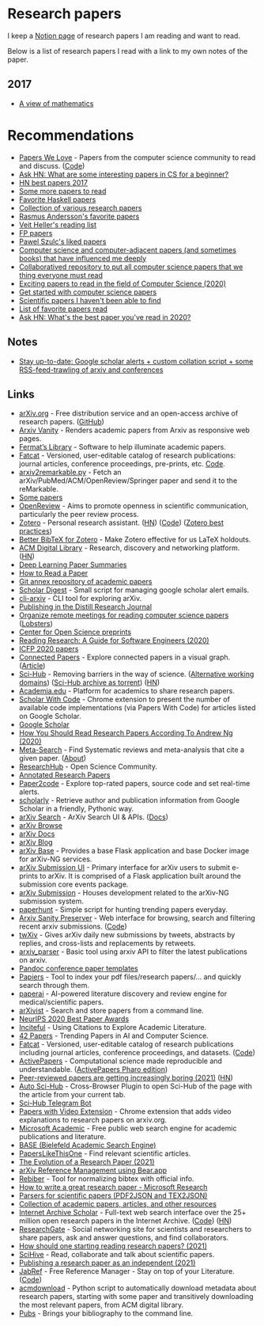 # Research papers

I keep a [Notion page](https://www.notion.so/Papers-Courses-8f00c7c500d5460490a5800c5d5db431) of research papers I am reading and want to read.

Below is a list of research papers I read with a link to my own notes of the paper.

## 2017

- [A view of mathematics](a-view-of-mathematics.md)

# Recommendations

- [Papers We Love](https://paperswelove.org/) - Papers from the computer science community to read and discuss. ([Code](https://github.com/papers-we-love/papers-we-love))
- [Ask HN: What are some interesting papers in CS for a beginner?](https://news.ycombinator.com/item?id=15695326)
- [HN best papers 2017](https://news.ycombinator.com/item?id=16035402)
- [Some more papers to read](https://lobste.rs/s/npo38i/what_are_some_good_interesting_papers_cs)
- [Favorite Haskell papers](https://www.reddit.com/r/haskell/comments/6fj21f/favorite_haskell_papers/)
- [Collection of various research papers](https://github.com/dterei/Research-Papers)
- [Rasmus Andersson's favorite papers](https://www.dropbox.com/sh/is0sy5350lr4v9j/AADQlhVSQcRw6vCNKQgGWelqa)
- [Veit Heller's reading list](https://github.com/hellerve/ptolemy)
- [FP papers](https://github.com/sdiehl/papers)
- [Pawel Szulc's liked papers](https://github.com/rabbitonweb/papers_i_love)
- [Computer science and computer-adjacent papers (and sometimes books) that have influenced me deeply](https://github.com/fogus/papers-i-love)
- [Collaboratived repository to put all computer science papers that we thing everyone must read](https://github.com/leomindez/papers-you-must-read)
- [Exciting papers to read in the field of Computer Science (2020)](https://www.reddit.com/r/compsci/comments/ffd4xx/what_is_the_most_exciting_paper_you_have_read/)
- [Get started with computer science papers](https://developer.sh/posts/computer-science-papers)
- [Scientific papers I haven't been able to find](http://trettel.org/papers-to-find.html)
- [List of favorite papers read](https://twitter.com/EbisuyaMiki/status/1294878974821138434)
- [Ask HN: What's the best paper you've read in 2020?](https://news.ycombinator.com/item?id=25346456)

## Notes

- [Stay up-to-date: Google scholar alerts + custom collation script + some RSS-feed-trawling of arxiv and conferences](https://twitter.com/graydon_pub/status/1252024972911894528)

## Links

- [arXiv.org](https://arxiv.org/) - Free distribution service and an open-access archive of research papers. ([GitHub](https://github.com/arxiv))
- [Arxiv Vanity](https://www.arxiv-vanity.com/) - Renders academic papers from Arxiv as responsive web pages.
- [Fermat’s Library](https://fermatslibrary.com/) - Software to help illuminate academic papers.
- [Fatcat](https://fatcat.wiki/) - Versioned, user-editable catalog of research publications: journal articles, conference proceedings, pre-prints, etc. [Code](https://github.com/internetarchive/fatcat).
- [arxiv2remarkable.py](https://github.com/GjjvdBurg/arxiv2remarkable) - Fetch an arXiv/PubMed/ACM/OpenReview/Springer paper and send it to the reMarkable.
- [Some papers](http://worrydream.com/refs/)
- [OpenReview](https://openreview.net/) - Aims to promote openness in scientific communication, particularly the peer review process.
- [Zotero](https://www.zotero.org/) - Personal research assistant. ([HN](https://news.ycombinator.com/item?id=22694891)) ([Code](https://github.com/zotero/zotero)) ([Zotero best practices](https://forum.obsidian.md/t/zotero-best-practices/164/))
- [Better BibTeX for Zotero](https://github.com/retorquere/zotero-better-bibtex) - Make Zotero effective for us LaTeX holdouts.
- [ACM Digital Library](https://dl.acm.org/) - Research, discovery and networking platform. ([HN](https://news.ycombinator.com/item?id=22794984))
- [Deep Learning Paper Summaries](https://github.com/vlgiitr/papers_we_read)
- [How to Read a Paper](https://web.stanford.edu/class/ee384m/Handouts/HowtoReadPaper.pdf)
- [Git annex repository of academic papers](https://github.com/ocharles/papers)
- [Scholar Digest](https://github.com/graydon/scholar-digest) - Small script for managing google scholar alert emails.
- [cli-arxiv](https://github.com/knguyenanhoa/cli-arxiv) - CLI tool for exploring arXiv.
- [Publishing in the Distill Research Journal](https://distill.pub/journal/)
- [Organize remote meetings for reading computer science papers](https://github.com/zx9w/read-together) ([Lobsters](https://lobste.rs/s/incspc/looking_for_people_who_d_like_read_cs))
- [Center for Open Science preprints](https://osf.io/preprints/)
- [Reading Research: A Guide for Software Engineers (2020)](https://brooker.co.za/blog/2020/05/25/reading.html)
- [ICFP 2020 papers](https://github.com/llelf/icfp2020-papers)
- [Connected Papers](https://www.connectedpapers.com/) - Explore connected papers in a visual graph. ([Article](https://www.lesswrong.com/posts/kjQXzkTGuixoJtQnq/we-ve-built-connected-papers-a-visual-tool-for-researchers))
- [Sci-Hub](https://sci-hub.do/) - Removing barriers in the way of science. ([Alternative working domains](https://twitter.com/scihub_love)) ([Sci-Hub archive as torrent](https://news.ycombinator.com/item?id=23646228)) ([HN](https://news.ycombinator.com/item?id=23645305))
- [Academia.edu](https://www.academia.edu/) - Platform for academics to share research papers.
- [Scholar With Code](https://chrome.google.com/webstore/detail/scholar-with-code/nlnjigejpgngahmoainkakaafabijeki/related) - Chrome extension to present the number of available code implementations (via Papers With Code) for articles listed on Google Scholar.
- [Google Scholar](https://scholar.google.com/)
- [How You Should Read Research Papers According To Andrew Ng (2020)](https://towardsdatascience.com/how-you-should-read-research-papers-according-to-andrew-ng-stanford-deep-learning-lectures-98ecbd3ccfb3)
- [Meta-Search](https://ricon.dev/) - Find Systematic reviews and meta-analysis that cite a given paper. ([About](https://ricon.dev/about))
- [ResearchHub](https://www.researchhub.com/) - Open Science Community.
- [Annotated Research Papers](https://github.com/AakashKumarNain/annotated_research_papers)
- [Paper2code](https://paper2code.com/) - Explore top-rated papers, source code and set real-time alerts.
- [scholarly](https://github.com/scholarly-python-package/scholarly) - Retrieve author and publication information from Google Scholar in a friendly, Pythonic way.
- [arXiv Search](https://github.com/arXiv/arxiv-search) - ArXiv Search UI & APIs. ([Docs](https://arxiv.github.io/arxiv-search/))
- [arXiv Browse](https://github.com/arXiv/arxiv-browse)
- [arXiv Docs](https://github.com/arXiv/arxiv-docs)
- [arXiv Blog](https://blog.arxiv.org/category/arxiv-ng/)
- [arXiv Base](https://github.com/arXiv/arxiv-base) - Provides a base Flask application and base Docker image for arXiv-NG services.
- [arXiv Submission UI](https://github.com/arXiv/arxiv-submission-ui) - Primary interface for arXiv users to submit e-prints to arXiv. It is comprised of a Flask application built around the submission core events package.
- [arXiv Submission](https://github.com/arXiv/arxiv-submission-core) - Houses development related to the arXiv-NG submission system.
- [paperhunt](https://github.com/VasudevGupta7/paperhunt) - Simple script for hunting trending papers everyday.
- [Arxiv Sanity Preserver](http://www.arxiv-sanity.com/) - Web interface for browsing, search and filtering recent arxiv submissions. ([Code](https://github.com/karpathy/arxiv-sanity-preserver))
- [twXiv](https://github.com/so-okada/twXiv) - Gives arXiv daily new submissions by tweets, abstracts by replies, and cross-lists and replacements by retweets.
- [arxiv_parser](https://github.com/katjaschwarz/arxiv_parser) - Basic tool using arxiv API to filter the latest publications on arxiv.
- [Pandoc conference paper templates](https://github.com/martisak/pandoc_conference_templates)
- [Papiers](https://github.com/Armael/papiers) - Tool to index your pdf files/research papers/… and quickly search through them.
- [paperai](https://github.com/neuml/paperai) - AI-powered literature discovery and review engine for medical/scientific papers.
- [arXivist](https://github.com/njhofmann/arXivist) - Search and store papers from a command line.
- [NeurIPS 2020 Best Paper Awards](https://neuripsconf.medium.com/announcing-the-neurips-2020-award-recipients-73e4d3101537)
- [Inciteful](https://inciteful.xyz/) - Using Citations to Explore Academic Literature.
- [42 Papers](https://42papers.com/) - Trending Papers in AI and Computer Science.
- [Fatcat](https://fatcat.wiki/) - Versioned, user-editable catalog of research publications including journal articles, conference proceedings, and datasets. ([Code](https://github.com/internetarchive/sandcrawler))
- [ActivePapers](http://www.activepapers.org/) - Computational science made reproducible and understandable. ([ActivePapers Pharo edition](https://github.com/activepapers/activepapers-pharo))
- [Peer-reviewed papers are getting increasingly boring (2021)](https://lemire.me/blog/2021/01/01/peer-reviewed-papers-are-getting-increasingly-boring/) ([HN](https://news.ycombinator.com/item?id=25605156))
- [Auto Sci-Hub](https://github.com/RoiArthurB/Side-Auto_Sci-Hub) - Cross-Browser Plugin to open Sci-Hub of the page with the article from your current tab.
- [Sci-Hub Telegram Bot](https://telegram.me/scihubot)
- [Papers with Video Extension](https://github.com/amitness/papers-with-video) - Chrome extension that adds video explanations to research papers on arxiv.org.
- [Microsoft Academic](https://academic.microsoft.com/home) - Free public web search engine for academic publications and literature.
- [BASE (Bielefeld Academic Search Engine)](https://www.base-search.net/Search/Advanced)
- [PapersLikeThisOne](https://paperslikethisone.herokuapp.com/) - Find relevant scientific articles.
- [The Evolution of a Research Paper (2021)](https://tratt.net/laurie/blog/entries/the_evolution_of_a_research_paper.html)
- [arXiv Reference Management using Bear.app](https://github.com/jonasrauber/arxiv-bear-app)
- [Rebiber](https://github.com/yuchenlin/rebiber) - Tool for normalizing bibtex with official info.
- [How to write a great research paper - Microsoft Research](https://www.microsoft.com/en-us/research/academic-program/write-great-research-paper/)
- [Parsers for scientific papers (PDF2JSON and TEX2JSON)](https://github.com/allenai/s2orc-doc2json)
- [Collection of academic papers, articles, and other resources](https://github.com/jeffrey-xiao/papers)
- [Internet Archive Scholar](https://scholar.archive.org/) - Full-text web search interface over the 25+ million open research papers in the Internet Archive. ([Code](https://github.com/internetarchive/fatcat-scholar)) ([HN](https://news.ycombinator.com/item?id=26401568))
- [ResearchGate](https://www.researchgate.net/) - Social networking site for scientists and researchers to share papers, ask and answer questions, and find collaborators.
- [How should one starting reading research papers? (2021)](https://www.reddit.com/r/AskPhysics/comments/mf1kg7/how_should_one_starting_reading_research_papers/)
- [SciHive](https://github.com/ranihorev/scihive-frontend) - Read, collaborate and talk about scientific papers.
- [Publishing a research paper as an independent (2021)](https://twitter.com/chrislpenner/status/1375937810016837634)
- [JabRef](https://www.jabref.org/) - Free Reference Manager - Stay on top of your Literature. ([Code](https://github.com/JabRef/jabref))
- [acmdownload](https://github.com/niklasekstrom/acmdownload) - Python script to automatically download metadata about research papers, starting with some paper and transitively downloading the most relevant papers, from ACM digital library.
- [Pubs](https://github.com/pubs/pubs) - Brings your bibliography to the command line.
